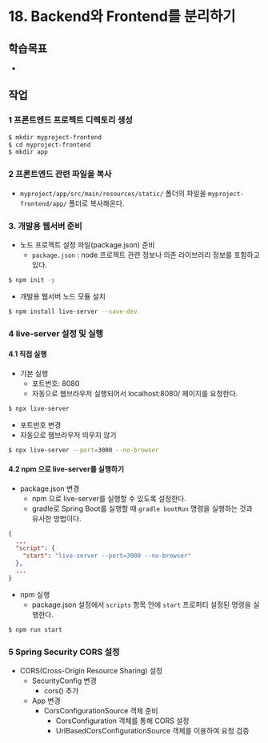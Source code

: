 # 18. Backend와 Frontend를 분리하기

## 학습목표

- 

## 작업

### 1 프론트엔드 프로젝트 디렉토리 생성

```bash
$ mkdir myproject-frontend 
$ cd myproject-frontend
$ mkdir app
```

### 2 프론트엔드 관련 파일을 복사

- `myproject/app/src/main/resources/static/` 폴더의 파일을 `myproject-frontend/app/` 폴더로 복사해온다.

### 3. 개발용 웹서버 준비

- 노드 프로젝트 설정 파일(package.json) 준비
  - `package.json` : node 프로젝트 관련 정보나 의존 라이브러리 정보를 포함하고 있다.
```bash
$ npm init -y 
```

- 개발용 웹서버 노드 모듈 설치
```bash
$ npm install live-server --save-dev
```

### 4 live-server 설정 및 실행

#### 4.1 직접 실행

- 기본 실행
  - 포트번호: 8080
  - 자동으로 웹브라우저 실행되어서 localhost:8080/ 페이지를 요청한다.
```bash
$ npx live-server
```

- 포트번호 변경
- 자동으로 웹브라우저 띄우지 않기
```bash
$ npx live-server --port=3000 --no-browser
```

#### 4.2 npm 으로 live-server를 실행하기

- package.json 변경
  - npm 으로 live-server를 실행할 수 있도록 설정한다.
  - gradle로 Spring Boot를 실행할 때 `gradle bootRun` 명령을 실행하는 것과 유사한 방법이다.
```json
{
  ...
  "script": {
    "start": "live-server --port=3000 --no-browser"
  },
  ...
}
```
- npm 실행
  - package.json 설정에서 `scripts` 항목 안에 `start` 프로퍼티 설정된 명령을 실행한다.
```bash
$ npm run start
```

### 5 Spring Security CORS 설정

- CORS(Cross-Origin Resource Sharing) 설정
  - SecurityConfig 변경
    - cors() 추가
  - App 변경
    - CorsConfigurationSource 객체 준비
      - CorsConfiguration 객체를 통해 CORS 설정
      - UrlBasedCorsConfigurationSource 객체를 이용하여 요청 검증

